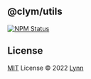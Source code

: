 ## @clym/utils

<p>
  <a href="https://www.npmjs.com/package/@clym/utils"><img alt="NPM Status" src="https://img.shields.io/npm/v/@clym/utils.svg?style=flat"></a>
</p>

## License

[MIT](./LICENSE) License © 2022 [Lynn](https://github.com/Jackie1210)